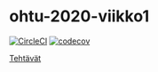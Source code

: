 # ohtu-2020-viikko1

[![CircleCI](https://circleci.com/gh/tontsaX/ohtu-2020-viikko1.svg?style=svg)](https://circleci.com/gh/tontsaX/ohtu-2020-viikko1) 
[![codecov](https://codecov.io/gh/tontsaX/ohtu-2020-viikko1/branch/master/graph/badge.svg)](https://codecov.io/gh/tontsaX/ohtu-2020-viikko1)

[Tehtävät](https://github.com/tontsaX/ohtu-2020-tehtavat)
